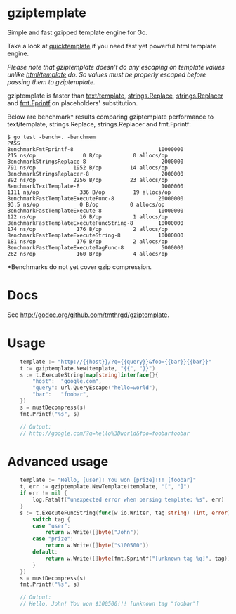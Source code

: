 gziptemplate
============

Simple and fast gzipped template engine for Go.

Take a look at [quicktemplate](https://github.com/valyala/quicktemplate) if you  need fast yet powerful html template engine.

*Please note that gziptemplate doesn't do any escaping on template values
unlike [html/template](http://golang.org/pkg/html/template/) do. So values
must be properly escaped before passing them to gziptemplate.*

gziptemplate is faster than [text/template](http://golang.org/pkg/text/template/),
[strings.Replace](http://golang.org/pkg/strings/#Replace),
[strings.Replacer](http://golang.org/pkg/strings/#Replacer)
and [fmt.Fprintf](https://golang.org/pkg/fmt/#Fprintf) on placeholders' substitution.

Below are benchmark* results comparing gziptemplate performance to text/template,
strings.Replace, strings.Replacer and fmt.Fprintf:

```
$ go test -bench=. -benchmem
PASS
BenchmarkFmtFprintf-8                           10000000               215 ns/op               0 B/op          0 allocs/op
BenchmarkStringsReplace-8                        2000000               791 ns/op            1952 B/op         14 allocs/op
BenchmarkStringsReplacer-8                       2000000               892 ns/op            2256 B/op         23 allocs/op
BenchmarkTextTemplate-8                          1000000              1111 ns/op             336 B/op         19 allocs/op
BenchmarkFastTemplateExecuteFunc-8              20000000                93.5 ns/op             0 B/op          0 allocs/op
BenchmarkFastTemplateExecute-8                  10000000               122 ns/op              16 B/op          1 allocs/op
BenchmarkFastTemplateExecuteFuncString-8        10000000               174 ns/op             176 B/op          2 allocs/op
BenchmarkFastTemplateExecuteString-8            10000000               181 ns/op             176 B/op          2 allocs/op
BenchmarkFastTemplateExecuteTagFunc-8            5000000               262 ns/op             160 B/op          4 allocs/op
```

*Benchmarks do not yet cover gzip compression.


Docs
====

See http://godoc.org/github.com/tmthrgd/gziptemplate.


Usage
=====

```go
	template := "http://{{host}}/?q={{query}}&foo={{bar}}{{bar}}"
	t := gziptemplate.New(template, "{{", "}}")
	s := t.ExecuteString(map[string]interface{}{
		"host":  "google.com",
		"query": url.QueryEscape("hello=world"),
		"bar":   "foobar",
	})
	s = mustDecompress(s)
	fmt.Printf("%s", s)

	// Output:
	// http://google.com/?q=hello%3Dworld&foo=foobarfoobar
```


Advanced usage
==============

```go
	template := "Hello, [user]! You won [prize]!!! [foobar]"
	t, err := gziptemplate.NewTemplate(template, "[", "]")
	if err != nil {
		log.Fatalf("unexpected error when parsing template: %s", err)
	}
	s := t.ExecuteFuncString(func(w io.Writer, tag string) (int, error) {
		switch tag {
		case "user":
			return w.Write([]byte("John"))
		case "prize":
			return w.Write([]byte("$100500"))
		default:
			return w.Write([]byte(fmt.Sprintf("[unknown tag %q]", tag)))
		}
	})
	s = mustDecompress(s)
	fmt.Printf("%s", s)

	// Output:
	// Hello, John! You won $100500!!! [unknown tag "foobar"]
```

